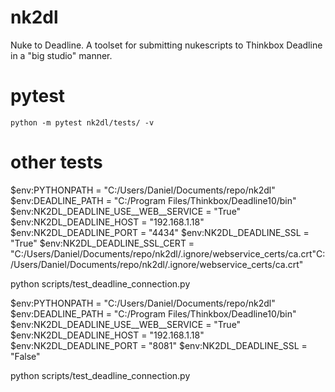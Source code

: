 # nk2dl
Nuke to Deadline. A toolset for submitting nukescripts to Thinkbox Deadline in a "big studio" manner.

# pytest
    python -m pytest nk2dl/tests/ -v

# other tests

$env:PYTHONPATH = "C:/Users/Daniel/Documents/repo/nk2dl"
$env:DEADLINE_PATH = "C:/Program Files/Thinkbox/Deadline10/bin"
$env:NK2DL_DEADLINE_USE__WEB__SERVICE = "True"
$env:NK2DL_DEADLINE_HOST = "192.168.1.18"
$env:NK2DL_DEADLINE_PORT = "4434"
$env:NK2DL_DEADLINE_SSL = "True"
$env:NK2DL_DEADLINE_SSL_CERT = "C:/Users/Daniel/Documents/repo/nk2dl/.ignore/webservice_certs/ca.crt"C:/Users/Daniel/Documents/repo/nk2dl/.ignore/webservice_certs/ca.crt"

python scripts/test_deadline_connection.py



$env:PYTHONPATH = "C:/Users/Daniel/Documents/repo/nk2dl"
$env:DEADLINE_PATH = "C:/Program Files/Thinkbox/Deadline10/bin"
$env:NK2DL_DEADLINE_USE__WEB__SERVICE = "True"
$env:NK2DL_DEADLINE_HOST = "192.168.1.18"
$env:NK2DL_DEADLINE_PORT = "8081"
$env:NK2DL_DEADLINE_SSL = "False"

python scripts/test_deadline_connection.py
